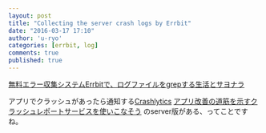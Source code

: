 ```yaml
---
layout: post
title: "Collecting the server crash logs by Errbit"
date: "2016-03-17 17:10"
author: 'u-ryo'
categories: [errbit, log]
comments: true
published: true
---
```

[無料エラー収集システムErrbitで、ログファイルをgrepする生活とサヨナラ](http://qiita.com/tjnet/items/0a9fbb54afd6e0882040)

アプリでクラッシュがあったら通知する[Crashlytics](https://try.crashlytics.com/)
[アプリ改善の道筋を示すクラッシュレポートサービスを使いこなそう](http://blog.mb.cloud.nifty.com/?p=919)
のserver版がある、ってことですね。
